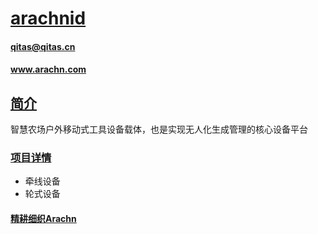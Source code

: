﻿# [arachnid](https://github.com/arachn) 
####  qitas@qitas.cn 
####  www.arachn.com
## [简介](https://github.com/arachn/arachnid/wiki) 

智慧农场户外移动式工具设备载体，也是实现无人化生成管理的核心设备平台

###  [项目详情](https://github.com/orgs/arachn/projects/2) 

- 牵线设备
- 轮式设备

####  [精耕细织Arachn](https://github.com/arachn/arachne)

